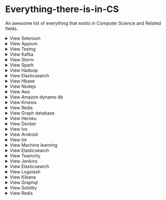 # Everything-there-is-in-CS
An awesome list of everything that exists in Computer Science and Related fields. 
<details>
<summary>View Selenium </summary>
Selenium
</details>

<details>
<summary>View Appium </summary>
Appium
</details>

<details>
<summary>View Testng </summary>
Testng
</details>

<details>
<summary>View Kafka </summary>
Kafka
</details>

<details>
<summary>View Storm </summary>
Storm
</details>

<details>
<summary>View Spark </summary>
Spark
</details>

<details>
<summary>View Hadoop </summary>
Hadoop
</details>

<details>
<summary>View Elasticsearch </summary>
Elasticsearch
</details>

<details>
<summary>View Hbase </summary>
Hbase
</details>

<details>
<summary>View Nodejs </summary>
Nodejs
</details>

<details>
<summary>View Aws </summary>
Aws
</details>

<details>
<summary>View Amazon dynamo db </summary>
Amazon dynamo db
</details>

<details>
<summary>View Kinesis </summary>
Kinesis
</details>

<details>
<summary>View Redis </summary>
Redis
</details>

<details>
<summary>View Graph database </summary>
Graph database
</details>

<details>
<summary>View Heroku </summary>
Heroku
</details>

<details>
<summary>View Docker </summary>
Docker
</details>

<details>
<summary>View Ios </summary>
Ios
</details>

<details>
<summary>View Android </summary>
Android
</details>

<details>
<summary>View Iot </summary>
Iot
</details>

<details>
<summary>View Machine learning </summary>
Machine learning
</details>

<details>
<summary>View Elasticsearch </summary>
Elasticsearch
</details>

<details>
<summary>View Teamcity </summary>
Teamcity
</details>

<details>
<summary>View Jenkins </summary>
Jenkins
</details>

<details>
<summary>View Elasticsearch </summary>
Elasticsearch
</details>

<details>
<summary>View Logstash </summary>
Logstash
</details>

<details>
<summary>View Kibana </summary>
Kibana
</details>

<details>
<summary>View Graphql </summary>
Graphql
</details>

<details>
<summary>View Solidity </summary>
Solidity
</details>

<details>
<summary>View Redis </summary>
Redis
</details>